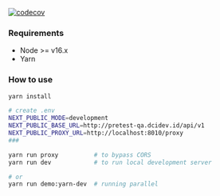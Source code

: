 [![codecov](https://codecov.io/github/b0nz/prisign/branch/master/graph/badge.svg?token=NN5D76OY5N)](https://codecov.io/github/b0nz/prisign)

### Requirements

- Node >= v16.x
- Yarn

### How to use

```bash
yarn install

# create .env
NEXT_PUBLIC_MODE=development
NEXT_PUBLIC_BASE_URL=http://pretest-qa.dcidev.id/api/v1
NEXT_PUBLIC_PROXY_URL=http://localhost:8010/proxy
###

yarn run proxy          # to bypass CORS
yarn run dev            # to run local development server

# or
yarn run demo:yarn-dev  # running parallel
```
